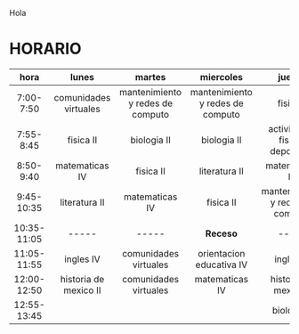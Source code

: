 Hola

# HORARIO

|   **hora**  |        **lunes**       |            **martes**            |           **miercoles**          |            **jueves**            |            **viernes**           |
|:-----------:|:----------------------:|:--------------------------------:|:--------------------------------:|:--------------------------------:|:--------------------------------:|
|  7:00-7:50  |  comunidades virtuales | mantenimiento y redes de computo | mantenimiento y redes de computo |             fisica II            | mantenimiento y redes de computo |
|  7:55-8:45  |        fisica II       |            biologia II           |            biologia II           |  actividades fisicas  deportivas |            biologia II           |
|  8:50-9:40  |     matematicas IV     |             fisica II            |           literatura II          |          matematicas IV          |          matematicas IV          |
|  9:45-10:35 |      literatura II     |          matematicas IV          |             fisica II            | mantenimiento y redes de computo |             fisica II            |
| 10:35-11:05 |          -----         |               -----              |            **Receso**            |               -----              |               -----              |
| 11:05-11:55 |        ingles IV       |       comunidades virtuales      |     orientacion  educativa IV    |             ingles IV            |      historia de  mexico II      |
| 12:00-12:50 | historia de  mexico II |       comunidades virtuales      |          matematicas IV          |      historia de  mexico II      |           literatura II          |
| 12:55-13:45 |                        |                                  |                                  |            biologia II           |             ingles IV            |

